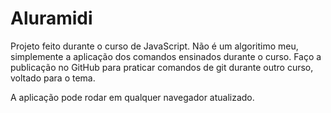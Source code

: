 <h1> Aluramidi </h1>
<p> Projeto feito durante o curso de JavaScript. Não é um algoritimo meu, simplemente a aplicação dos comandos ensinados durante o curso. Faço a publicação no GitHub para praticar comandos de git durante outro curso, voltado para o tema.</p>
<p> A aplicação pode rodar em qualquer navegador atualizado. </p>
